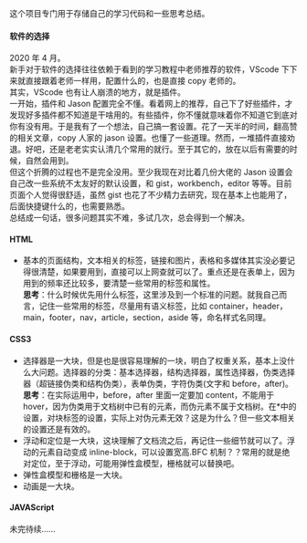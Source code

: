 这个项目专门用于存储自己的学习代码和一些思考总结。

#### 软件的选择

2020 年 4 月。  
 新手对于软件的选择往往依赖于看到的学习教程中老师推荐的软件，VScode 下下来就直接跟着老师一样用，配置什么的，也是直接 copy 老师的。  
 其实，VScode 也有让人崩溃的地方，就是插件。  
 一开始，插件和 Jason 配置完全不懂。看着网上的推荐，自己下了好些插件，才发现好多插件都不知道是干啥用的。有些插件，你不懂就意味着你不知道它到底对你有没有用。于是我有了一个想法，自己搞一套设置。花了一天半的时间，翻高赞的相关文章，copy 人家的 jason 设置。也懂了一些道理。然而，一堆插件直接劝退。好吧，还是老老实实认清几个常用的就行。至于其它的，放在以后有需要的时候，自然会用到。  
 但这个折腾的过程也不是完全没用。至少我现在对比着几份大佬的 Jason 设置会自己改一些系统不太友好的默认设置，和 gist，workbench，editor 等等。目前页面个人觉得很舒适，虽然 gist 也花了不少精力去研究，现在基本上也能用了，后面快捷键什么的，也需要熟悉。  
 总结成一句话，很多问题其实不难，多试几次，总会得到一个解决。

#### HTML

- 基本的页面结构，文本相关的标签，链接和图片，表格和多媒体其实没必要记得很清楚，如果要用到，直接可以上网查就可以了。重点还是在表单上，因为用到的频率还比较多，要清楚一些常用的标签和属性。  
  **思考**：什么时候优先用什么标签，这里涉及到一个标准的问题。就我自己而言，记住一些常用的标签，尽量用有语义标签，比如 container，header，main，footer，nav，article，section，aside 等，命名样式名同理。

#### CSS3

- 选择器是一大块，但是也是很容易理解的一块，明白了权重关系，基本上没什么大问题。选择器的分类：基本选择器，结构选择器，属性选择器，伪类选择器（超链接伪类和结构伪类），表单伪类，字符伪类(文字和 before，after)。  
  **思考**：在实际运用中，before，after 里面一定要加 content，不能用于 hover，因为伪类用于文档树中已有的元素，而伪元素不属于文档树。在\*中的设置，对块标签的设置，实际上对伪元素无效？这是为什么？但一些文本相关的设置还是有效的。
- 浮动和定位是一大块，这块理解了文档流之后，再记住一些细节就可以了。浮动的元素自动变成 inline-block，可以设置宽高.BFC 机制？？常用的就是绝对定位，至于浮动，可能用弹性盒模型，栅格就可以替换吧。
- 弹性盒模型和栅格是一大块。
- 动画是一大块。

#### JAVAScript

未完待续……

